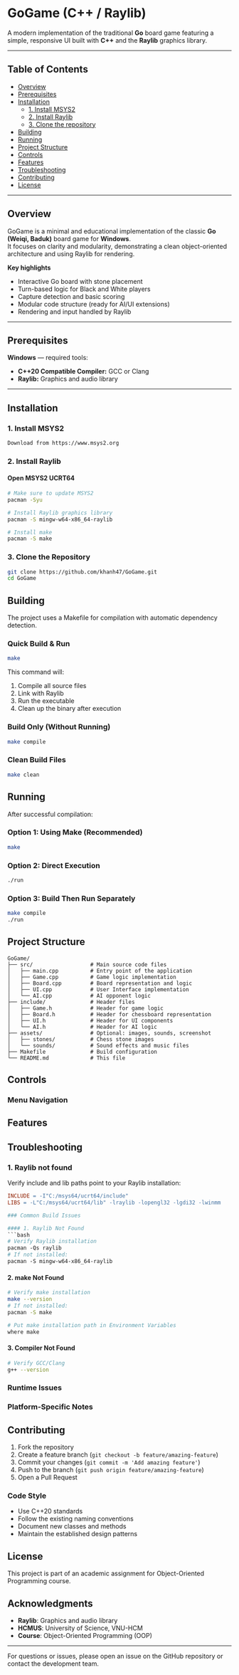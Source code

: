 # GoGame (C++ / Raylib)

A modern implementation of the traditional **Go** board game featuring a simple, responsive UI built with **C++** and the **Raylib** graphics library.

---

## Table of Contents
- [Overview](#overview)
- [Prerequisites](#prerequisites)
- [Installation](#installation)
  - [1. Install MSYS2](#1-install-MSYS2)
  - [2. Install Raylib](#2-install-raylib)
  - [3. Clone the repository](#3-clone-the-repository)
- [Building](#building)
- [Running](#running)
- [Project Structure](#project-structure)
- [Controls](#controls)
- [Features](#features)
- [Troubleshooting](#troubleshooting)
- [Contributing](#contributing)
- [License](#license)

---

## Overview

GoGame is a minimal and educational implementation of the classic **Go (Weiqi, Baduk)** board game for **Windows**.  
It focuses on clarity and modularity, demonstrating a clean object-oriented architecture and using Raylib for rendering.

**Key highlights**
- Interactive Go board with stone placement
- Turn-based logic for Black and White players
- Capture detection and basic scoring
- Modular code structure (ready for AI/UI extensions)
- Rendering and input handled by Raylib

---

## Prerequisites

**Windows** — required tools:

- **C++20 Compatible Compiler:** GCC or Clang
- **Raylib:** Graphics and audio library

---

## Installation

### 1. Install MSYS2
```bash
Download from https://www.msys2.org
```

### 2. Install Raylib
#### Open MSYS2 UCRT64
```bash
# Make sure to update MSYS2
pacman -Syu

# Install Raylib graphics library
pacman -S mingw-w64-x86_64-raylib

# Install make
pacman -S make
```

### 3. Clone the Repository
```bash
git clone https://github.com/khanh47/GoGame.git
cd GoGame
```

## Building

The project uses a Makefile for compilation with automatic dependency detection.

### Quick Build & Run
```bash
make
```
This command will:
1. Compile all source files
2. Link with Raylib
3. Run the executable
4. Clean up the binary after execution

### Build Only (Without Running)
```bash
make compile
```

### Clean Build Files
```bash
make clean
```

## Running

After successful compilation:

### Option 1: Using Make (Recommended)
```bash
make
```

### Option 2: Direct Execution
```bash
./run
```

### Option 3: Build Then Run Separately
```bash
make compile
./run
```

## Project Structure

```
GoGame/
├── src/                  # Main source code files
│   ├── main.cpp          # Entry point of the application
│   ├── Game.cpp          # Game logic implementation
│   ├── Board.cpp         # Board representation and logic
│   ├── UI.cpp            # User Interface implementation
│   └── AI.cpp            # AI opponent logic
├── include/              # Header files
│   ├── Game.h            # Header for game logic
│   ├── Board.h           # Header for chessboard representation
│   ├── UI.h              # Header for UI components
│   └── AI.h              # Header for AI logic
├── assets/               # Optional: images, sounds, screenshot
│   ├── stones/           # Chess stone images
│   └── sounds/           # Sound effects and music files
├── Makefile              # Build configuration
└── README.md             # This file

```

## Controls

### Menu Navigation

## Features

## Troubleshooting
### 1. Raylib not found
Verify include and lib paths point to your Raylib installation:

```makefile
INCLUDE = -I"C:/msys64/ucrt64/include"
LIBS = -L"C:/msys64/ucrt64/lib" -lraylib -lopengl32 -lgdi32 -lwinmm

### Common Build Issues

#### 1. Raylib Not Found
```bash
# Verify Raylib installation
pacman -Qs raylib
# If not installed:
pacman -S mingw-w64-x86_64-raylib
```

#### 2. make Not Found
```bash
# Verify make installation
make --version
# If not installed:
pacman -S make

# Put make installation path in Environment Variables
where make
```

#### 3. Compiler Not Found
```bash
# Verify GCC/Clang
g++ --version
```

### Runtime Issues

### Platform-Specific Notes

## Contributing

1. Fork the repository
2. Create a feature branch (`git checkout -b feature/amazing-feature`)
3. Commit your changes (`git commit -m 'Add amazing feature'`)
4. Push to the branch (`git push origin feature/amazing-feature`)
5. Open a Pull Request

### Code Style
- Use C++20 standards
- Follow the existing naming conventions
- Document new classes and methods
- Maintain the established design patterns

## License

This project is part of an academic assignment for Object-Oriented Programming course.

## Acknowledgments

- **Raylib**: Graphics and audio library
- **HCMUS**: University of Science, VNU-HCM
- **Course**: Object-Oriented Programming (OOP)

---

For questions or issues, please open an issue on the GitHub repository or contact the development team.